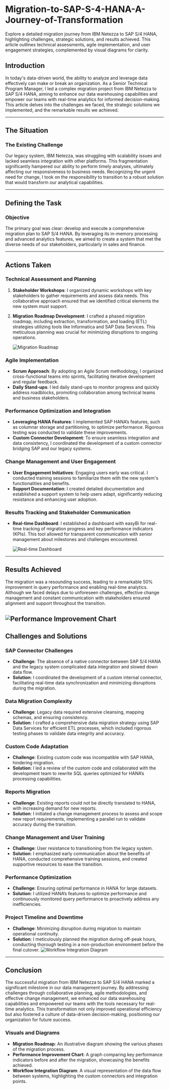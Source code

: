 # Migration-to-SAP-S-4-HANA-A-Journey-of-Transformation
Explore a detailed migration journey from IBM Netezza to SAP S/4 HANA, highlighting challenges, strategic solutions, and results achieved. This article outlines technical assessments, agile implementation, and user engagement strategies, complemented by visual diagrams for clarity.

## Introduction

In today's data-driven world, the ability to analyze and leverage data effectively can make or break an organization. As a Senior Technical Program Manager, I led a complex migration project from IBM Netezza to SAP S/4 HANA, aiming to enhance our data warehousing capabilities and empower our teams with real-time analytics for informed decision-making. This article delves into the challenges we faced, the strategic solutions we implemented, and the remarkable results we achieved.

---

## The Situation

### The Existing Challenge

Our legacy system, IBM Netezza, was struggling with scalability issues and lacked seamless integration with other platforms. This fragmentation significantly hampered our ability to perform timely analyses, ultimately affecting our responsiveness to business needs. Recognizing the urgent need for change, I took on the responsibility to transition to a robust solution that would transform our analytical capabilities.

---

## Defining the Task

### Objective

The primary goal was clear: develop and execute a comprehensive migration plan to SAP S/4 HANA. By leveraging its in-memory processing and advanced analytics features, we aimed to create a system that met the diverse needs of our stakeholders, particularly in sales and finance.

---

## Actions Taken

### Technical Assessment and Planning

1. **Stakeholder Workshops**: I organized dynamic workshops with key stakeholders to gather requirements and assess data needs. This collaborative approach ensured that we identified critical elements the new system must support.
   
2. **Migration Roadmap Development**: I crafted a phased migration roadmap, including extraction, transformation, and loading (ETL) strategies utilizing tools like Informatica and SAP Data Services. This meticulous planning was crucial for minimizing disruptions to ongoing operations.

   ![Migration Roadmap](https://github.com/ahmedyehiaali/Successful-Migration-to-SAP-S-4-HANA-A-Journey-of-Transformation/blob/main/M%20roadmap.PNG?raw=true)

### Agile Implementation

- **Scrum Approach**: By adopting an Agile Scrum methodology, I organized cross-functional teams into sprints, facilitating iterative development and regular feedback.
- **Daily Stand-ups**: I led daily stand-ups to monitor progress and quickly address roadblocks, promoting collaboration among technical teams and business stakeholders.

### Performance Optimization and Integration

- **Leveraging HANA Features**: I implemented SAP HANA’s features, such as columnar storage and partitioning, to optimize performance. Rigorous testing was conducted to validate these improvements.
- **Custom Connector Development**: To ensure seamless integration and data consistency, I coordinated the development of a custom connector bridging SAP and our legacy systems.

### Change Management and User Engagement

- **User Engagement Initiatives**: Engaging users early was critical. I conducted training sessions to familiarize them with the new system's functionalities and benefits.
- **Support Documentation**: I created detailed documentation and established a support system to help users adapt, significantly reducing resistance and enhancing user adoption.

### Results Tracking and Stakeholder Communication

- **Real-time Dashboard**: I established a dashboard with easyBi for real-time tracking of migration progress and key performance indicators (KPIs). This tool allowed for transparent communication with senior management about milestones and challenges encountered.

   ![Real-time Dashboard](https://github.com/ahmedyehiaali/Successful-Migration-to-SAP-S-4-HANA-A-Journey-of-Transformation/blob/main/Real-time%20Dashboard.PNG?raw=true)

---

## Results Achieved

The migration was a resounding success, leading to a remarkable 50% improvement in query performance and enabling real-time analytics. Although we faced delays due to unforeseen challenges, effective change management and constant communication with stakeholders ensured alignment and support throughout the transition.

   ![Performance Improvement Chart](https://github.com/ahmedyehiaali/Successful-Migration-to-SAP-S-4-HANA-A-Journey-of-Transformation/blob/main/Performance%20Improvement%20Chart.PNG?raw=true)
---

## Challenges and Solutions

### SAP Connector Challenges

- **Challenge**: The absence of a native connector between SAP S/4 HANA and the legacy system complicated data integration and slowed down data flow.
- **Solution**: I coordinated the development of a custom internal connector, facilitating real-time data synchronization and minimizing disruptions during the migration.

### Data Migration Complexity

- **Challenge**: Legacy data required extensive cleansing, mapping schemas, and ensuring consistency.
- **Solution**: I crafted a comprehensive data migration strategy using SAP Data Services for efficient ETL processes, which included rigorous testing phases to validate data integrity and accuracy.

### Custom Code Adaptation

- **Challenge**: Existing custom code was incompatible with SAP HANA, hindering migration.
- **Solution**: I led a review of the custom code and collaborated with the development team to rewrite SQL queries optimized for HANA’s processing capabilities.

### Reports Migration

- **Challenge**: Existing reports could not be directly translated to HANA, with increasing demand for new reports.
- **Solution**: I initiated a change management process to assess and scope new report requirements, implementing a parallel run to validate accuracy during the transition.

### Change Management and User Training

- **Challenge**: User resistance to transitioning from the legacy system.
- **Solution**: I emphasized early communication about the benefits of HANA, conducted comprehensive training sessions, and created supportive resources to ease the transition.

### Performance Optimization

- **Challenge**: Ensuring optimal performance in HANA for large datasets.
- **Solution**: I utilized HANA’s features to optimize performance and continuously monitored query performance to proactively address any inefficiencies.

### Project Timeline and Downtime

- **Challenge**: Minimizing disruption during migration to maintain operational continuity.
- **Solution**: I meticulously planned the migration during off-peak hours, conducting thorough testing in a non-production environment before the final cutover.
![Workflow Integration Diagram](https://github.com/ahmedyehiaali/Successful-Migration-to-SAP-S-4-HANA-A-Journey-of-Transformation/blob/main/Workflow%20Integration%20Diagram.PNG?raw=true)
---

## Conclusion

The successful migration from IBM Netezza to SAP S/4 HANA marked a significant milestone in our data management journey. By addressing challenges through collaborative planning, agile methodologies, and effective change management, we enhanced our data warehousing capabilities and empowered our teams with the tools necessary for real-time analytics. This transformation not only improved operational efficiency but also fostered a culture of data-driven decision-making, positioning our organization for future success.

### Visuals and Diagrams

- **Migration Roadmap**: An illustrative diagram showing the various phases of the migration process.
- **Performance Improvement Chart**: A graph comparing key performance indicators before and after the migration, showcasing the benefits achieved.
- **Workflow Integration Diagram**: A visual representation of the data flow between systems, highlighting the custom connectors and integration points.



